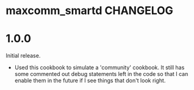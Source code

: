 # maxcomm_smartd CHANGELOG

# 1.0.0

Initial release.

* Used this cookbook to simulate a 'community' cookbook.  It still has some commented out debug statements left in the code so that I can enable them in the future if I see things that don't look right.
